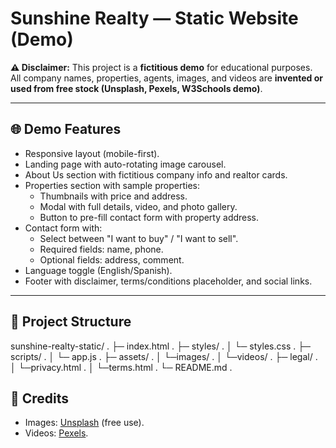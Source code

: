 # Sunshine Realty — Static Website (Demo)

**⚠️ Disclaimer:**
This project is a **fictitious demo** for educational purposes.  
All company names, properties, agents, images, and videos are **invented or used from free stock (Unsplash, Pexels, W3Schools demo)**.

---

## 🌐 Demo Features
- Responsive layout (mobile-first).
- Landing page with auto-rotating image carousel.
- About Us section with fictitious company info and realtor cards.
- Properties section with sample properties:
  - Thumbnails with price and address.
  - Modal with full details, video, and photo gallery.
  - Button to pre-fill contact form with property address.
- Contact form with:
  - Select between "I want to buy" / "I want to sell".
  - Required fields: name, phone.
  - Optional fields: address, comment.
- Language toggle (English/Spanish).
- Footer with disclaimer, terms/conditions placeholder, and social links.

---

## 📂 Project Structure
sunshine-realty-static/                      .
├─ index.html                    .
├─ styles/                    .
│ └─ styles.css                    .
├─ scripts/                    .
│ └─ app.js                    .
├─ assets/                    .
│ └─images/                    .
│ └─videos/                    .
├─ legal/                    .
│ └─privacy.html                    .
│ └─terms.html                    .
└─ README.md                    .

## 🎨 Credits
- Images: [Unsplash](https://unsplash.com) (free use).
- Videos: [Pexels](https://www.pexels.com/).
